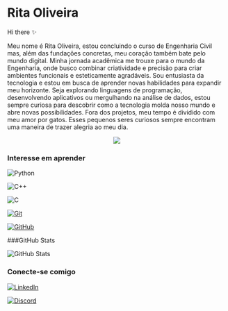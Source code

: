 
<!--
**Ritavoli/ritavoli** is a ✨ _special_ ✨ repository because its `README.md` (this file) appears on your GitHub profile.

Here are some ideas to get you started:

- 🔭 I’m currently working on ...
- 🌱 I’m currently learning ...
- 👯 I’m looking to collaborate on ...
- 🤔 I’m looking for help with ...
- 💬 Ask me about ...
- 📫 How to reach me: ...
- 😄 Pronouns: ...
- ⚡ Fun fact: ...
-->
# Rita Oliveira 
Hi there ✨

Meu nome é Rita Oliveira, estou concluindo o curso de Engenharia Civil mas, além das fundações concretas, meu coração também bate pelo mundo digital. Minha jornada acadêmica me trouxe para o mundo da Engenharia, onde busco combinar criatividade e precisão para criar ambientes funcionais e esteticamente agradáveis.
Sou entusiasta da tecnologia e estou em busca de aprender novas habilidades para expandir meu horizonte. Seja explorando linguagens de programação, desenvolvendo aplicativos ou mergulhando na análise de dados, estou sempre curiosa para descobrir como a tecnologia molda nosso mundo e abre novas possibilidades.
Fora dos projetos, meu tempo é dividido com meu amor por gatos. Esses pequenos seres curiosos sempre encontram uma maneira de trazer alegria ao meu dia. 

<center><img src="https://www.alura.com.br/artigos/assets/como-criar-um-readme-para-seu-perfil-github/imagem14.gif"/></center>



### Interesse em aprender 

![Python](https://img.shields.io/badge/Python-000?style=for-the-badge&logo=python)

![C++](https://img.shields.io/badge/C%2B%2B-000?style=for-the-badge&logo=c%2B%2B&logoColor=00599C)

![C](https://img.shields.io/badge/C-000?style=for-the-badge&logo=c)

[![Git](https://img.shields.io/badge/Git-000?style=for-the-badge&logo=git&logoColor=E94D5F)](https://git-scm.com/doc) 

[![GitHub](https://img.shields.io/badge/GitHub-000?style=for-the-badge&logo=github&logoColor=30A3DC)](https://docs.github.com/)


###GitHub Stats

![GitHub Stats](https://github-readme-stats.vercel.app/api?username=ritavoli&theme=transparent&bg_color=000&border_color=30A3DC&show_icons=true&icon_color=30A3DC&title_color=E94D5F&text_color=FFF)

 ### Conecte-se comigo

[![LinkedIn](https://img.shields.io/badge/LinkedIn-000?style=for-the-badge&logo=linkedin&logoColor=0E76A8)](https://www.linkedin.com/in/rita-oliveira-168180215/)

[![Discord](https://img.shields.io/badge/Discord-000?style=for-the-badge&logo=discord)](https://www.discord.com/in/.ritaoliveira/)
